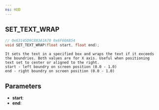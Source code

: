 ```yaml
---
ns: HUD
---
```

## SET_TEXT_WRAP

```c
// 0x63145D9C883A1A70 0x6F60AB54
void SET_TEXT_WRAP(float start, float end);
```

```
It sets the text in a specified box and wraps the text if it exceeds the boundries. Both values are for X axis. Useful when positioning text set to center or aligned to the right.  
start - left boundry on screen position (0.0 - 1.0)  
end - right boundry on screen position (0.0 - 1.0)  
```

## Parameters
* **start**: 
* **end**: 

